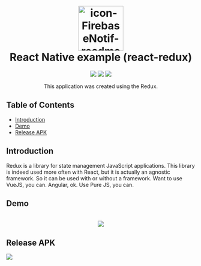 <h1 align="center">
  <br>
  <img width="120" alt="icon-FirebaseNotif-readme" src="https://user-images.githubusercontent.com/59215215/84221671-fb6f9e00-aaff-11ea-8a0a-9651dddaea10.png">

  <br>
  React Native example (react-redux)
  <br>
</h1>

<p align="center">
  <img src="https://img.shields.io/badge/React%20Native-v0.62.2-informational.svg?style=popout&logo=react">
  <img src="https://img.shields.io/badge/Node.js-v12.14.1-success">
  <img src="https://img.shields.io/badge/Redux-v4.0-blueviolet.svg?style=popout&logo=redux">
</p>

<p align="center">
  This application was created using the Redux.
</p>

## Table of Contents

- [Introduction](#introduction)
- [Demo](#demo)
- [Release APK](#release-apk)

## Introduction

<p>Redux is a library for state management JavaScript applications. This library is indeed used more often with React, but it is actually an agnostic framework. So it can be used with or without a framework. Want to use VueJS, you can. Angular, ok. Use Pure JS, you can.</p>


## Demo

<p align="center">
<br>
 <img src="https://user-images.githubusercontent.com/59215215/84222051-d891b980-ab00-11ea-9b6d-7afe60c9c86f.gif" />
</p>

## Release APK

<a href="http://www.mediafire.com/file/30ie11e21kinfyw/redux_list.apk/file">
  <img src="https://img.shields.io/badge/Download-Redux-blue.svg?style=popout&logo=mediafire"/>
</a>

